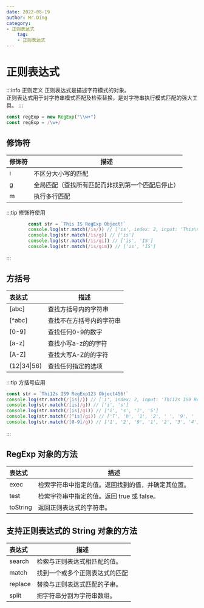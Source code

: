 ```yaml
---
date: 2022-08-19
author: Mr.Ding
category:
- 正则表达式
	tag:
	- 正则表达式
---
```

	
# 正则表达式

:::info 正则定义
正则表达式是描述字符模式的对象。<br/>
正则表达式用于对字符串模式匹配及检索替换，是对字符串执行模式匹配的强大工具。
:::

```js
const regExp = new RegExp("\\w+")
const regExp = /\w+/
```

## 修饰符
|修饰符| 描述|
|:--------|--------------|
|i|不区分大小写的匹配|
|g|全局匹配（查找所有匹配而非找到第一个匹配后停止）|
|m|执行多行匹配|

:::tip 修饰符使用
```js
		const str = `This IS RegExp Object!`
		console.log(str.match(/is/)) // ['is', index: 2, input: 'This\nIS RegExp Object!', groups: undefined]
		console.log(str.match(/is/g)) // ['is']
		console.log(str.match(/is/gi)) // ['is', 'IS']
		console.log(str.match(/is/gim)) // ['is', 'IS']
```
:::

## 方括号
|表达式| 描述|
|:--------|--------------|
|[abc]  |查找方括号内的字符串|
|[^abc] |查找不在方括号内的字符串|
|[0-9]  |查找任何0-9的数字|
|[a-z]  |查找小写a-z的的字符|
|[A-Z]  |查找大写A-Z的的字符|
|(12\|34\|56) |查找任何指定的选项|

:::tip 方括号应用
```js
const str = `Thi12s IS9 RegExp123 Object456!`
console.log(str.match(/[is]/)) // ['i', index: 2, input: 'Thi12s IS9 RegExp123 Object456!', groups: undefined]
console.log(str.match(/[is]/g)) // ['i', 's']
console.log(str.match(/[is]/gi)) // ['i', 's', 'I', 'S']
console.log(str.match(/[^is]/gi)) // ['T', 'h', '1', '2', ' ', '9', ' ', 'R', 'e', 'g', 'E', 'x', 'p', '1', '2', '3', ' ', 'O', 'b', 'j', 'e', 'c', 't', '4', '5', '6', '!']
console.log(str.match(/[0-9]/g)) // ['1', '2', '9', '1', '2', '3', '4', '5', '6']
```
:::

## RegExp 对象的方法
|表达式| 描述|
|:--------|--------------|
|exec |检索字符串中指定的值。返回找到的值，并确定其位置。|
|test |检索字符串中指定的值。返回 true 或 false。|
|toString |	返回正则表达式的字符串。|

## 支持正则表达式的 String 对象的方法
|表达式| 描述|
|:--------|--------------|
|search |检索与正则表达式相匹配的值。|
|match |找到一个或多个正则表达式的匹配|
|replace |	替换与正则表达式匹配的子串。|
|split |	把字符串分割为字符串数组。|
